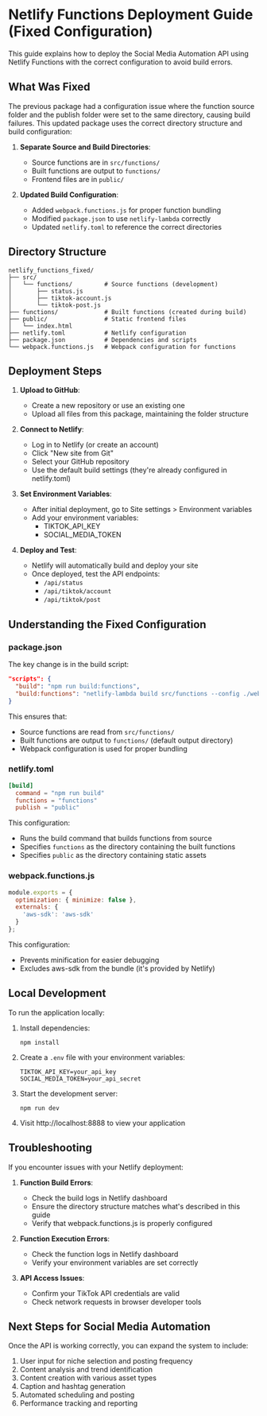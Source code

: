 # Netlify Functions Deployment Guide (Fixed Configuration)

This guide explains how to deploy the Social Media Automation API using Netlify Functions with the correct configuration to avoid build errors.

## What Was Fixed

The previous package had a configuration issue where the function source folder and the publish folder were set to the same directory, causing build failures. This updated package uses the correct directory structure and build configuration:

1. **Separate Source and Build Directories**:
   - Source functions are in `src/functions/`
   - Built functions are output to `functions/`
   - Frontend files are in `public/`

2. **Updated Build Configuration**:
   - Added `webpack.functions.js` for proper function bundling
   - Modified `package.json` to use `netlify-lambda` correctly
   - Updated `netlify.toml` to reference the correct directories

## Directory Structure

```
netlify_functions_fixed/
├── src/
│   └── functions/         # Source functions (development)
│       ├── status.js
│       ├── tiktok-account.js
│       └── tiktok-post.js
├── functions/             # Built functions (created during build)
├── public/                # Static frontend files
│   └── index.html
├── netlify.toml           # Netlify configuration
├── package.json           # Dependencies and scripts
└── webpack.functions.js   # Webpack configuration for functions
```

## Deployment Steps

1. **Upload to GitHub**:
   - Create a new repository or use an existing one
   - Upload all files from this package, maintaining the folder structure

2. **Connect to Netlify**:
   - Log in to Netlify (or create an account)
   - Click "New site from Git"
   - Select your GitHub repository
   - Use the default build settings (they're already configured in netlify.toml)

3. **Set Environment Variables**:
   - After initial deployment, go to Site settings > Environment variables
   - Add your environment variables:
     - TIKTOK_API_KEY
     - SOCIAL_MEDIA_TOKEN

4. **Deploy and Test**:
   - Netlify will automatically build and deploy your site
   - Once deployed, test the API endpoints:
     - `/api/status`
     - `/api/tiktok/account`
     - `/api/tiktok/post`

## Understanding the Fixed Configuration

### package.json

The key change is in the build script:

```json
"scripts": {
  "build": "npm run build:functions",
  "build:functions": "netlify-lambda build src/functions --config ./webpack.functions.js"
}
```

This ensures that:
- Source functions are read from `src/functions/`
- Built functions are output to `functions/` (default output directory)
- Webpack configuration is used for proper bundling

### netlify.toml

```toml
[build]
  command = "npm run build"
  functions = "functions"
  publish = "public"
```

This configuration:
- Runs the build command that builds functions from source
- Specifies `functions` as the directory containing the built functions
- Specifies `public` as the directory containing static assets

### webpack.functions.js

```js
module.exports = {
  optimization: { minimize: false },
  externals: {
    'aws-sdk': 'aws-sdk'
  }
};
```

This configuration:
- Prevents minification for easier debugging
- Excludes aws-sdk from the bundle (it's provided by Netlify)

## Local Development

To run the application locally:

1. Install dependencies:
   ```
   npm install
   ```

2. Create a `.env` file with your environment variables:
   ```
   TIKTOK_API_KEY=your_api_key
   SOCIAL_MEDIA_TOKEN=your_api_secret
   ```

3. Start the development server:
   ```
   npm run dev
   ```

4. Visit http://localhost:8888 to view your application

## Troubleshooting

If you encounter issues with your Netlify deployment:

1. **Function Build Errors**:
   - Check the build logs in Netlify dashboard
   - Ensure the directory structure matches what's described in this guide
   - Verify that webpack.functions.js is properly configured

2. **Function Execution Errors**:
   - Check the function logs in Netlify dashboard
   - Verify your environment variables are set correctly

3. **API Access Issues**:
   - Confirm your TikTok API credentials are valid
   - Check network requests in browser developer tools

## Next Steps for Social Media Automation

Once the API is working correctly, you can expand the system to include:

1. User input for niche selection and posting frequency
2. Content analysis and trend identification
3. Content creation with various asset types
4. Caption and hashtag generation
5. Automated scheduling and posting
6. Performance tracking and reporting
